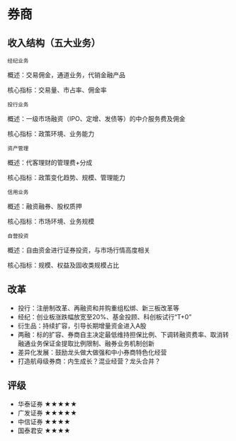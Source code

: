 # 券商

## 收入结构（五大业务）

`经纪业务`

概述：交易佣金，通道业务，代销金融产品

核心指标：交易量、市占率、佣金率

`投行业务`

概述：一级市场融资（IPO、定增、发债等）的中介服务费及佣金

核心指标：政策环境、业务能力

`资产管理`

概述：代客理财的管理费+分成

核心指标：政策变化趋势、规模、管理能力

`信用业务`

概述：融资融券、股权质押

核心指标：市场环境、业务规模

`自营投资`

概述：自由资金进行证券投资，与市场行情高度相关

核心指标：规模、权益及固收类规模占比

## 改革

- 投行：注册制改革、再融资和并购重组松绑、新三板改革等
- 经纪：创业板涨跌幅放宽至20%、基金投顾、科创板试行“T+0”
- 衍生品：持续扩容，引导长期增量资金进入A股
- 两融：标的扩容、券商自主决定最低维持担保比例、下调转融资费率、取消转融通业务保证金提取比例限制、融券业务机制创新
- 差异化发展：鼓励龙头做大做强和中小券商特色化经营
- 打造航母级券商：内生成长？混业经营？龙头合并？

## 评级

- 华泰证券 ★★★★★
- 广发证券 ★★★★★
- 中信证券 ★★★★
- 国泰君安 ★★★★
